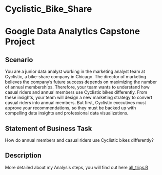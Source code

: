 # Cyclistic_Bike_Share
# Google Data Analytics Capstone Project

## Scenario
You are a junior data analyst working in the marketing analyst team at Cyclistic, a bike-share company in Chicago. The director of marketing believes the company’s future success depends on maximizing the number of annual memberships. Therefore, your team wants to understand how casual riders and annual members use Cyclistic bikes differently. From these insights, your team will design a new marketing strategy to convert casual riders into annual members. But first, Cyclistic executives must approve your recommendations, so they must be backed up with compelling data insights and professional data visualizations.

## Statement of Business Task
How do annual members and casual riders use Cyclistic bikes differently?

## Description 

More detailed about my Analysis steps, you will find out here [all_trips.R](https://github.com/minbayevb/Cyclistic_Bike_Share/blob/master/all_trips.R)


